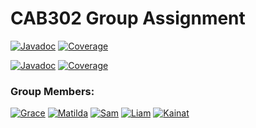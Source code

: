 <h1>CAB302 Group Assignment</h1>

[![Javadoc](https://img.shields.io/badge/Javadoc-online-brightgreen)](https://cab302-team.github.io/Cab302-teams-project/javadoc/index.html)
[![Coverage](https://img.shields.io/badge/Coverage-online-brightgreen)](https://cab302-team.github.io/Cab302-teams-project/coverage/index.html)

[![Javadoc](https://img.shields.io/badge/Javadoc%20PDF-online-brightgreen)](https://cab302-team.github.io/Cab302-teams-project/pdfs/javadoc.pdf)
[![Coverage](https://img.shields.io/badge/Coverage%20PDF-online-brightgreen)](https://cab302-team.github.io/Cab302-teams-project/pdfs/test-coverage.pdf)

<h3> Group Members: </h3>

[![Grace](https://img.shields.io/badge/-Grace%20Clarkson-915700?style=for-the-badge&logo=github&logoColor=white)](https://github.com/Clarkson1415)
[![Matilda](https://img.shields.io/badge/-Matilda-915700?style=for-the-badge&logo=github&logoColor=white)](https://github.com/matilda-greening)
[![Sam](https://img.shields.io/badge/-Sam-915700?style=for-the-badge&logo=github&logoColor=white)](https://github.com/SamLianos)
[![Liam](https://img.shields.io/badge/-Liam-915700?style=for-the-badge&logo=github&logoColor=white)](https://github.com/LC-QUT)
[![Kainat](https://img.shields.io/badge/-Kainat-915700?style=for-the-badge&logo=github&logoColor=white)](https://github.com/Kainat-10)